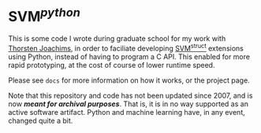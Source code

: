 # SVM<sup>*python*<sup>

This is some code I wrote during graduate school for my work with [Thorsten
Joachims][tj], in order to faciliate developing
[SVM<sup>struct<sup>](svm-struct) extensions using Python, instead of having to
program a C API. This enabled for more rapid prototyping, at the cost of course
of lower runtime speed.

Please see `docs` for more information on how it works, or the project page.

Note that this repository and code has not been updated since 2007, and is now
***meant for archival purposes***. That is, it is in no way supported as an
active software artifact. Python and machine learning have, in any event,
changed quite a bit.

[tj]:         https://www.cs.cornell.edu/people/tj/
[svm-struct]: https://www.cs.cornell.edu/people/tj/svm_light/svm_struct.html
